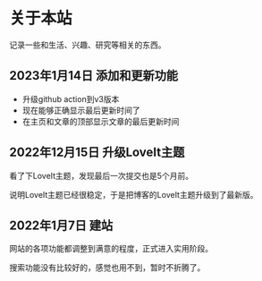 # 关于本站


记录一些和生活、兴趣、研究等相关的东西。

## 2023年1月14日  添加和更新功能

- 升级github action到v3版本
- 现在能够正确显示最后更新时间了
- 在主页和文章的顶部显示文章的最后更新时间

## 2022年12月15日  升级LoveIt主题

看了下LoveIt主题，发现最后一次提交也是5个月前。

说明LoveIt主题已经很稳定，于是把博客的LoveIt主题升级到了最新版。

## 2022年1月7日  建站

网站的各项功能都调整到满意的程度，正式进入实用阶段。

搜索功能没有比较好的，感觉也用不到，暂时不折腾了。

